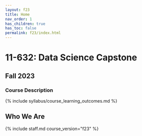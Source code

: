```yaml
---
layout: f23
title: Home
nav_order: 1
has_children: true
has_toc: false
permalink: f23/index.html
---
```


# 11-632: Data Science Capstone

## Fall 2023

### Course Description

{% include syllabus/course_learning_outcomes.md %}

## Who We Are

{% include staff.md course_version="f23" %}